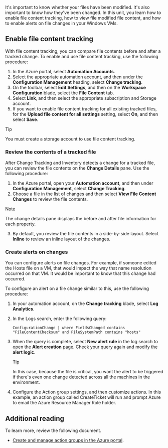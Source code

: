 It's important to know  whether your files have been modified. It's also important to know how they've been changed. In this unit, you learn how to enable file content tracking, how to view file modified file content, and how to enable alerts on file changes in your Windows VMs.

## Enable file content tracking

With file content tracking, you can compare file contents before and after a tracked change. To enable and use file content tracking, use the following procedure:

1. In the Azure portal, select **Automation Accounts**.
2. Select the appropriate automation account, and then under the **Configuration Management** heading, select **Change tracking**.
3. On the toolbar, select **Edit Settings**, and then on the **Workspace Configuration** blade, select the **File Content** tab.
4. Select **Link**, and then select the appropriate subscription and Storage account.
5. If you want to enable file content tracking for all existing tracked files, for the **Upload file content for all settings** setting, select **On**, and then select **Save**.

> [!TIP] 
> You must create a storage account to use file content tracking.  

### Review the contents of a tracked file

After Change Tracking and Inventory detects a change for a tracked file, you can review the file contents on the **Change Details** pane. Use the following procedure:

1. In the Azure portal, open your **Automation account**, and then under **Configuration Management**, select **Change Tracking**.
2. Choose a file in the list of changes and then select **View File Content Changes** to review the file contents.

  > [!NOTE] 
  > The change details pane displays the before and after file information for each property.

3. By default, you review the file contents in a side-by-side layout. Select **Inline** to review an inline layout of the changes.

### Create alerts on changes

You can configure alerts on file changes. For example, if someone edited the Hosts file on a VM, that would impact the way that name resolution occurred on that VM. It would be important to know that this change had occurred.

To configure an alert on a file change similar to this, use the following procedure:

1. In your automation account, on the **Change tracking** blade, select **Log Analytics**.
2. In the Logs search, enter the following query:

   ```
   ConfigurationChange | where FieldsChanged contains "FileContentChecksum" and FileSystemPath contains "hosts"
   ```

3. When the query is complete, select **New alert rule** in the log search to open the **Alert creation** page. Check your query again and modify the **alert logic**.

   > [!TIP] 
   > In this case, because the file is critical, you want the alert to be triggered if there's even one change detected across all the machines in the environment.

4. Configure the Action group settings, and then customize actions. In this example, an action group called CreateTicket will run and prompt Azure to email the Azure Resource Manager Role holder.

## Additional reading

To learn more, review the following document.

- [Create and manage action groups in the Azure portal](https://aka.ms/action-groups?azure-portal=true).
